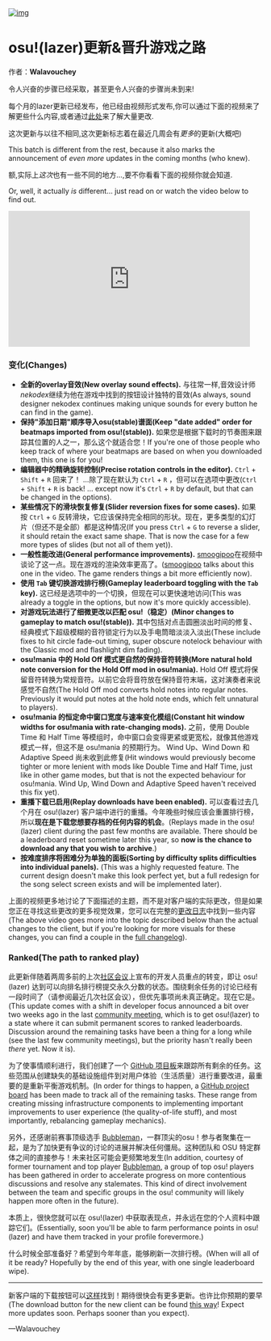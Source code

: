 <a href="https://osu.ppy.sh/home/news/2023-09-08-osulazer-updates-the-path-to-ranked-play">
    <img src="https://i.ppy.sh/271e5ea3ba6d770ab5547853115e9e6d8168abbe/68747470733a2f2f6f73752e7070792e73682f77696b692f696d616765732f7368617265642f6e6577732f323032332d30392d30382d6f73756c617a65722d757064617465732d7468652d706174682d746f2d72616e6b65642d706c61792f62616e6e65722e6a7067" alt="img">
</a>

# osu!(lazer)更新&晋升游戏之路

作者：**Walavouchey**

令人兴奋的步骤已经采取，甚至更令人兴奋的步骤尚未到来!

每个月的lazer更新已经发布，他已经由视频形式发布,你可以通过下面的视频来了解更些什么内容,或者通过[此处](https://osu.ppy.sh/home/changelog/lazer/2023.908.0)来了解大量更改.

这次更新与以往不相同,这次更新标志着在最近几周会有*更多*的更新(大概吧)

This batch is different from the rest, because it also marks the announcement of *even more* updates in the coming months (who knew).

额,实际上*这次*也有一些不同的地方...,要不你看看下面的视频你就会知道.

Or, well, it actually *is* different... just read on or watch the video below to find out.

<iframe width="95%" src="https://www.youtube.com/embed/crkT0aaowKQ" frameborder="0" allowfullscreen="" style="box-sizing: border-box; border: none; max-width: 100%; aspect-ratio: 16 / 9;"></iframe>

### 变化(Changes)

- **全新的overlay音效(New overlay sound effects).** 与往常一样,音效设计师*nekodex*继续为他在游戏中找到的按钮设计独特的音效(As always, sound designer nekodex continues making unique sounds for every button he can find in the game).
- **保持"添加日期"顺序导入osu(stable)谱面(Keep "date added" order for beatmaps imported from osu!(stable)).** 如果您是根据下载时的节奏图来跟踪其位置的人之一，那么这个就适合您！If you're one of those people who keep track of where your beatmaps are based on when you downloaded them, this one is for you!
- **编辑器中的精确旋转控制(Precise rotation controls in the editor).** `Ctrl` + `Shift` + `R` 回来了！ ...除了现在默认为 `Ctrl` + `R` ，但可以在选项中更改(`Ctrl` + `Shift` + `R` is back! ... except now it's `Ctrl` + `R` by default, but that can be changed in the options).
- **某些情况下的滑块恢复修复(Slider reversion fixes for some cases).** 如果按 `Ctrl` + `G` 反转滑块，它应该保持完全相同的形状。现在，更多类型的幻灯片（但还不是全部）都是这种情况(If you press `Ctrl` + `G` to reverse a slider, it should retain the exact same shape. That is now the case for a few more types of slides (but not all of them yet)).
- **一般性能改进(General performance improvements).** [smoogipoo](https://osu.ppy.sh/users/1040328)在视频中谈论了这一点。现在游戏的渲染效率更高了。([smoogipoo](https://osu.ppy.sh/users/1040328) talks about this one in the video. The game renders things a bit more efficiently now).
- **使用 `Tab` 键切换游戏排行榜(Gameplay leaderboard toggling with the `Tab` key).** 这已经是选项中的一个切换，但现在可以更快速地访问(This was already a toggle in the options, but now it's more quickly accessible).
- **对游戏玩法进行了细微更改以匹配 osu!（稳定）(Minor changes to gameplay to match osu!(stable)).** 其中包括对点击圆圈淡出时间的修复、经典模式下超级模糊的音符锁定行为以及手电筒暗淡淡入淡出(These include fixes to hit circle fade-out timing, super obscure notelock behaviour with the Classic mod and flashlight dim fading).
- **osu!mania 中的 Hold Off 模式更自然的保持音符转换(More natural hold note conversion for the Hold Off mod in osu!mania).** Hold Off 模式将保留音符转换为常规音符。以前它会将音符放在保持音符末端，这对演奏者来说感觉不自然(The Hold Off mod converts hold notes into regular notes. Previously it would put notes at the hold note ends, which felt unnatural to players).
- **osu!mania 的恒定命中窗口宽度与速率变化模组(Constant hit window widths for osu!mania with rate-changing mods).** 之前，使用 Double Time 和 Half Time 等模组时，命中窗口会变得更紧或更宽松，就像其他游戏模式一样，但这不是 osu!mania 的预期行为。 Wind Up、Wind Down 和 Adaptive Speed 尚未收到此修复(Hit windows would previously become tighter or more lenient with mods like Double Time and Half Time, just like in other game modes, but that is not the expected behaviour for osu!mania. Wind Up, Wind Down and Adaptive Speed haven't received this fix yet).
- **重播下载已启用(Replay downloads have been enabled).** 可以查看过去几个月在 osu!(lazer) 客户端中进行的重播。今年晚些时候应该会重置排行榜，所以**现在是下载您想要存档的任何内容的机会**。(Replays made in the osu!(lazer) client during the past few months are available. There should be a leaderboard reset sometime later this year, so **now is the chance to download any that you wish to archive**.)
- **按难度排序将困难分为单独的面板(Sorting by difficulty splits difficulties into individual panels).** (This was a highly requested feature. The current design doesn't make this look perfect yet, but a full redesign for the song select screen exists and will be implemented later).

上面的视频更多地讨论了下面描述的主题，而不是对客户端的实际更改，但是如果您正在寻找这些更改的更多视觉效果，您可以在完整的[更改日志](https://osu.ppy.sh/home/changelog/lazer/2023.908.0)中找到一些内容(The above video goes more into the topic described below than the actual changes to the client, but if you're looking for more visuals for these changes, you can find a couple in the [full changelog](https://osu.ppy.sh/home/changelog/lazer/2023.908.0)).

### Ranked(The path to ranked play)

此更新伴随着两周多前的上次[社区会议](https://osu.ppy.sh/wiki/en/Community/osu!_community_meetings)上宣布的开发人员重点的转变，即让 osu!(lazer) 达到可以向排名排行榜提交永久分数的状态。围绕剩余任务的讨论已经有一段时间了（请参阅最近几次社区会议），但优先事项尚未真正确定。现在它是。(This update comes with a shift in developer focus announced a bit over two weeks ago in the last [community meeting](https://osu.ppy.sh/wiki/en/Community/osu!_community_meetings), which is to get osu!(lazer) to a state where it can submit permanent scores to ranked leaderboards. Discussion around the remaining tasks have been a thing for a long while (see the last few community meetings), but the priority hasn't really been *there* yet. Now it is).

为了使事情顺利进行，我们创建了一个 [GitHub 项目板](https://github.com/orgs/ppy/projects/13)来跟踪所有剩余的任务。这些范围从创建缺失的基础设施组件到对用户体验（生活质量）进行重要改进，最重要的是重新平衡游戏机制。(In order for things to happen, a [GitHub project board](https://github.com/orgs/ppy/projects/13) has been made to track all of the remaining tasks. These range from creating missing infrastructure components to implementing important improvements to user experience (the quality-of-life stuff), and most importantly, rebalancing gameplay mechanics).

另外，还感谢前赛事顶级选手  [Bubbleman](https://osu.ppy.sh/users/5182050)，一群顶尖的osu！参与者聚集在一起，是为了加快更有争议的讨论的进展并解决任何僵局。这种团队和 OSU 特定群体之间的直接参与！未来社区可能会更频繁地发生(In addition, courtesy of former tournament and top player [Bubbleman](https://osu.ppy.sh/users/5182050), a group of top osu! players has been gathered in order to accelerate progress on more contentious discussions and resolve any stalemates. This kind of direct involvement between the team and specific groups in the osu! community will likely happen more often in the future).

本质上，很快您就可以在 osu!(lazer) 中获取表现点，并永远在您的个人资料中跟踪它们。(Essentially, soon you'll be able to farm performance points in osu!(lazer) and have them tracked in your profile forevermore.)

什么时候全部准备好？希望到今年年底，能够刷新一次排行榜。(When will all of it be ready? Hopefully by the end of this year, with one single leaderboard wipe).

------

新客户端的下载按钮可以[这样](https://osu.ppy.sh/home/download)找到！期待很快会有更多更新。也许比你预期的要早(The download button for the new client can be found [this way](https://osu.ppy.sh/home/download)! Expect more updates soon. Perhaps sooner than you expect).

—Walavouchey


